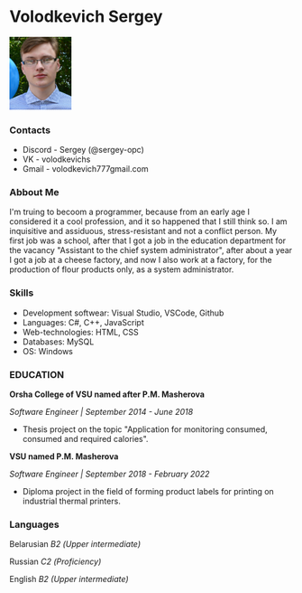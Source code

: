 # **Volodkevich Sergey** 

<img src="images/Photo.png" alt="Me" width="110"/>

### Contacts

* Discord - Sergey (@sergey-opc)   
* VK - volodkevichs
* Gmail - volodkevich777gmail.com

### Abbout Me

I'm truing to becoom a programmer, because from an early age I considered it a cool profession, and it so happened that I still think so.
I am inquisitive and assiduous, stress-resistant and not a conflict person.
My first job was a school, after that I got a job in the education department for the vacancy "Assistant to the chief system administrator", after about a year I got a job at a cheese factory, and now I also work at a factory, for the production of flour products only, as a system administrator.

### Skills

* Development softwear: Visual Studio,
VSCode, Github
* Languages: C#, C++, JavaScript
* Web-technologies: HTML, CSS
* Databases: MySQL
* OS: Windows

### EDUCATION

**Orsha College of VSU named after P.M. Masherova**

_Software Engineer | September 2014 - June 2018_

- Thesis project on the topic "Application for monitoring
consumed, consumed and required calories".

**VSU named P.M. Masherova**

_Software Engineer | September 2018 - February 2022_

- Diploma project in the field of forming product labels for
printing on industrial thermal printers.

### Languages

Belarusian _В2 (Upper intermediate)_

Russian _С2 (Proficiency)_

English _B2 (Upper intermediate)_